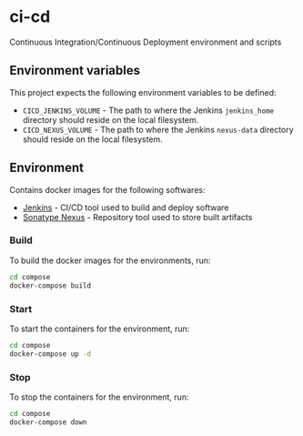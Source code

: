 # ci-cd

Continuous Integration/Continuous Deployment environment and scripts

## Environment variables

This project expects the following environment variables to be defined:

- `CICD_JENKINS_VOLUME` - The path to where the Jenkins `jenkins_home` directory should reside on the local filesystem.
- `CICD_NEXUS_VOLUME` - The path to where the Jenkins `nexus-data` directory should reside on the local filesystem.

## Environment

Contains docker images for the following softwares:

- [Jenkins](https://www.jenkins.io/) - CI/CD tool used to build and deploy software
- [Sonatype Nexus](https://www.sonatype.com/products/repository-oss) - Repository tool used to store built artifacts

### Build

To build the docker images for the environments, run:

```sh
cd compose
docker-compose build
```

### Start

To start the containers for the environment, run:

```sh
cd compose
docker-compose up -d
```

### Stop

To stop the containers for the environment, run:

```sh
cd compose
docker-compose down
```

